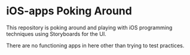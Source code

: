 # iOS-apps Poking Around
This repository is poking around and playing with iOS programming techniques using Storyboards for the UI. 

There are no functioning apps in here other than trying to test practices.
